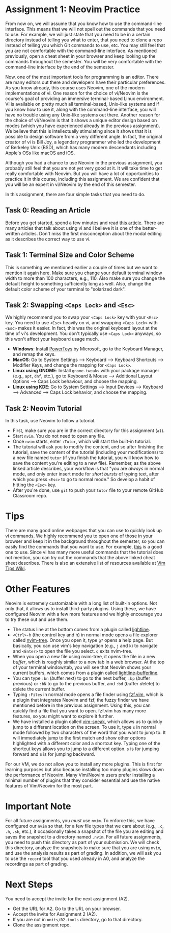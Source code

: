 # Assignment 1: Neovim Practice

From now on, we will assume that you know how to use the command-line interface. This means that we
will not spell out the commands that you need to use. For example, we will just state that you need
to be in a certain directory instead of telling you what to enter, that you need to clone a repo
instead of telling you which Git commands to use, etc. You may still feel that you are not
comfortable with the command-line interface. As mentioned previously, open a cheat sheet in your
browser and keep looking up the commands throughout the semester. You will be very comfortable with
the command-line interface by the end of the semester.

Now, one of the most important tools for programming is an editor. There are many editors out there
and developers have their particular preferences. As you know already, this course uses Neovim, one
of the modern implementations of vi. One reason for the choice of vi/Neovim is the course's goal of
providing an immersive terminal-based Linux environment. Vi is available on pretty much all
terminal-based, Unix-like systems and if you know how to use it, along with the command-line
interface, you will have no trouble using any Unix-like systems out there. Another reason for the
choice of vi/Neovim is that it shows a unique editor design based on modes (which you have
experienced already in the previous assignment). We believe that this is intellectually stimulating
since it shows that it is possible to design software from a very different angle. In fact, the
original creator of vi is Bill Joy, a legendary programmer who led the development of Berkeley Unix
(BSD), which has many modern descendants including Apple's OSs like macOS and iOS.

Although you had a chance to use Neovim in the previous assignment, you probably still feel that you
are not yet very good at it. It will take time to get really comfortable with Neovim. But you will
have a lot of opportunities to practice it in this course, including this assignment. We are
confident that you will be an expert in vi/Neovim by the end of this semester.

In this assignment, there are four simple tasks that you need to do.

## Task 0: Reading an Article

Before you get started, spend a few minutes and read [this
article](http://www.viemu.com/a-why-vi-vim.html). There are many articles that talk about using vi
and I believe it is one of the better-written articles. Don't miss the first misconception about the
modal editing as it describes the correct way to use vi.

## Task 1: Terminal Size and Color Scheme

This is something we mentioned earlier a couple of times but we want to mention it again here. Make
sure you change your default terminal window width to more than 100 characters, e.g., 110. Also make
sure you change the default height to something sufficiently long as well. Also, change the default
color scheme of your terminal to "solarized dark".

## Task 2: Swapping `<Caps Lock>` and `<Esc>`

We highly recommend you to swap your `<Caps Lock>` key with your `<Esc>` key. You need to use
`<Esc>` heavily on vi, and swapping `<Caps Lock>` with `<Esc>` makes it easier. In fact, this was
the original keyboard layout at the time of vi's development. You don't typically use `<Caps Lock>`
anyways, so this won't affect your keyboard usage much.

* **Windows**: Install [PowerToys](https://github.com/microsoft/PowerToys) by Microsoft, go to the
  Keyboard Manager, and remap the keys.
* **MacOS**: Go to System Settings --> Keyboard --> Keyboard Shortcuts --> Modifier Keys, and change
  the mapping for `<Caps Lock>`.
* **Linux using GNOME**: Install `gnome-tweaks` with your package manager (e.g., `apt`, `dnf`,
  etc.), go to Keyboard & Mouse --> Additional Layout Options --> Caps Lock behaviour, and choose
  the mapping.
* **Linux using KDE**: Go to System Settings --> Input Devices --> Keyboard --> Advanced --> Caps
  Lock behavior, and choose the mapping.

## Task 2: Neovim Tutorial

In this task, use Neovim to follow a tutorial.

* First, make sure you are in the correct directory for this assignment (`a1`).
* Start `nvim`. You do not need to open any file.
* Once `nvim` starts, enter `:Tutor`, which will start the built-in tutorial.
* The tutorial will ask you to modify the content, and so after finishing the tutorial, save the
  content of the tutorial (including your modifications) to a new file named `tutor` (if you finish
  the tutorial, you will know how to save the content you're editing to a new file). Remember, as
  the above linked article describes, your workflow is that "you are *always* in normal mode, and
  only enter insert mode for *short bursts* of typing text, after which you press `<Esc>` to go to
  normal mode." So develop a habit of hitting the `<Esc>` key.
* After you're done, use `git` to push your `tutor` file to your remote GitHub Classroom repo.

# Tips

There are many good online webpages that you can use to quickly look up vi commands. We highly
recommend you to open one of those in your browser and keep it in the background throughout the
semester, so you can easily find the commands that you want to use. For example,
[this](https://vim.rtorr.com) is a good one to use. Since vi has many more useful commands that the
tutorial does not mention, you can try out the commands that the above linked cheat sheet describes.
There is also an extensive list of resources available at [Vim Tips
Wiki](https://vim.fandom.com/wiki/Vim_documentation).

# Other Features

Neovim is extremely customizable with a long list of built-in options. Not only that, it allows us
to install third-party plugins. Using these, we have configured Neovim with a few more features and
we highly encourage you to try these out and use them.

* The status line at the bottom comes from a plugin called
  [lightline](https://github.com/itchyny/lightline.vim).
* `<Ctrl>-h` (the control key and h) in normal mode opens a file explorer called
  [nvim-tree](https://github.com/nvim-tree/nvim-tree.lua). Once you open it, type `g?` opens a help
  page. But basically, you can use vim's key navigation (e.g., `j` and `k`) to navigate and
  `<Enter>` to open the file you select. `q` exits nvim-tree.
* When you open a new file using nvim-tree, it opens the file in a new *buffer*, which is roughly
  similar to a new tab in a web browser. At the top of your terminal window/tab, you will see that
  Neovim shows your current buffers, which comes from a plugin called
  [lightline-bufferline](https://github.com/mengelbrecht/lightline-bufferline).
* You can type `:bn` (*b*uffer *n*ext) to go to the next buffer, `:bp` (*b*uffer *p*revious) or
  `:bN` to go to the previous buffer, and `:bd` (*b*uffer *d*elete) to delete the current buffer.
* Typing `:Files` in normal mode opens a file finder using
  [fzf.vim](https://github.com/junegunn/fzf.vim), which is a plugin that integrates Neovim and fzf,
  the fuzzy finder we have mentioned before in the previous assignment. Using this, you can quickly
  find a file that you want to open. fzf.vim has many more features, so you might want to explore it
  further.
* We have installed a plugin called [vim-sneak](https://github.com/justinmk/vim-sneak), which allows
  us to quickly jump to a different location on the screen. To use it, type `s` in normal mode
  followed by two characters of the word that you want to jump to. It will immediately jump to the
  first match and show other options highlighted with a different color and a shortcut key. Typing
  one of the shortcut keys allows you to jump to a different option. `s` is for jumping forward and
  `S` is for jumping backward.

For our VM, we do not allow you to install any more plugins. This is first for learning purposes but
also because installing too many plugins slows down the performance of Neovim. Many Vim/Neovim users
prefer installing a minimal number of plugins that they consider essential and use the native
features of Vim/Neovim for the most part.

# Important Note

For all future assignments, you *must* use `nvim`. To enforce this, we have configured our `nvim` so
that, for a few file types that we care about (e.g., `.c`, `.h`, `.sh`, etc.), it occasionally takes
a snapshot of the file you are editing and saves the snapshot to a directory named `.nvim`. For all
future assignments, you need to push this directory as part of your submission. We will check this
directory, analyze the snapshots to make sure that you are using `nvim`, and use the analysis
results as part of grading. In addition, we will ask you to use the `record` tool that you used
already in A0, and analyze the recordings as part of grading.

# Next Steps

You need to accept the invite for the next assignment (A2).

* Get the URL for A2. Go to the URL on your browser.
* Accept the invite for Assignment 2 (A2).
* If you are not in `units/02-tools` directory, go to that directory.
* Clone the assignment repo.

